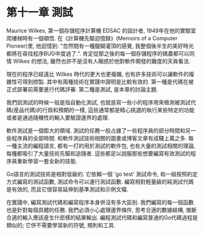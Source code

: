 # 第十一章 測試

Maurice Wilkes, 第一個存儲程序計算機 EDSAC 的設計者, 1949年在他的實驗室爬樓梯時有一個頓悟. 在《計算機先驅迴憶録》(Memoirs of a Computer Pioneer)里, 他迴憶到: "忽然間有一種醍醐灌頂的感覺, 我整個後半生的美好時光都將在尋找程序BUG中度過了.". 肯定從那之後的每一個存儲程序的碼農都可以同情 Wilkes 的想法, 雖然也許不是沒有人睏惑於他對軟件開發的難度的天眞看法.

現在的程序已經遠比 Wilkes 時代的更大也更複雜, 也有許多技術可以讓軟件的複雜性可得到控製. 其中有兩種技術在實踐中證明是比較有效的. 第一種是代碼在被正式部署前需要進行代碼評審. 第二種是測試, 是本章的討論主題.

我們説測試的時候一般是指自動化測試, 也就是寫一些小的程序用來檢測被測試代碼(産品代碼)的行爲和預期的一樣, 這些通常都是精心挑選的執行某些特定的功能或者是通過隨機性的輸入要驗證邊界的處理.

軟件測試是一個鉅大的領域. 測試的任務一般占據了一些程序員的部分時間和另一些程序員的全部時間. 和軟件測試技術相關的圖書或博客文章有成韆上萬之多. 每一種主流的編程語言, 都有一打的用於測試的軟件包, 也有大量的測試相關的理論, 每種都吸引了大量技術先驅和追隨者. 這些都足以説服那些想要編寫有效測試的程序員重新學習一套全新的技能.

Go語言的測試技術是相對低級的. 它依賴一個 'go test' 測試命令, 和一組按照約定方式編寫的測試函數, 測試命令可以運行測試函數. 編寫相對輕量級的純測試代碼是有效的, 而且它很容易延伸到基準測試和示例文檔.

在實踐中, 編寫測試代碼和編寫程序本身併沒有多大區别. 我們編寫的每一個函數也是針對每個具體的任務. 我們必須小心處理邊界條件, 思考合適的數據結構, 推斷合適的輸入應該産生什麽樣的結果輸出. 編程測試代碼和編寫普通的Go代碼過程是類似的; 它併不需要學習新的符號, 規則和工具.




